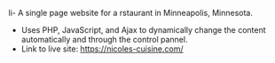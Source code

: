 li- A single page website for a rstaurant in Minneapolis, Minnesota.
- Uses PHP, JavaScript, and Ajax to dynamically change the content automatically and through the control pannel.
- Link to live site: https://nicoles-cuisine.com/
